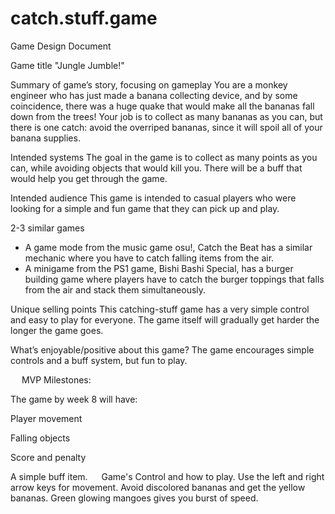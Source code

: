 # catch.stuff.game
Game Design Document

Game title
"Jungle Jumble!"

Summary of game’s story, focusing on gameplay
You are a monkey engineer who has just made a banana collecting device, and by some coincidence, there was a huge quake that would make all the bananas fall down from the trees! Your job is to collect as many bananas as you can, but there is one catch: avoid the overriped bananas, since it will spoil all of your banana supplies.

Intended systems
The goal in the game is to collect as many points as you can, while avoiding objects that would kill you. There will be a buff that would help you get through the game.

Intended audience
This game is intended to casual players who were looking for a simple and fun game that they can pick up and play.

2-3 similar games
- A game mode from the music game osu!, Catch the Beat has a similar mechanic where you have to catch falling items from the air.
- A minigame from the PS1 game, Bishi Bashi Special, has a burger building game where players have to catch the burger toppings that falls from the air and stack them simultaneously.

Unique selling points
This catching-stuff game has a very simple control and easy to play for everyone. The game itself will gradually get harder the longer the game goes.

What’s enjoyable/positive about this game?
The game encourages simple controls and a buff system, but fun to play.

 
MVP Milestones:

The game by week 8 will have:

Player movement

Falling objects

Score and penalty

A simple buff item.
 
 Game's Control and how to play.
  Use the left and right arrow keys for movement.
  Avoid discolored bananas and get the yellow bananas.
  Green glowing mangoes gives you burst of speed.

